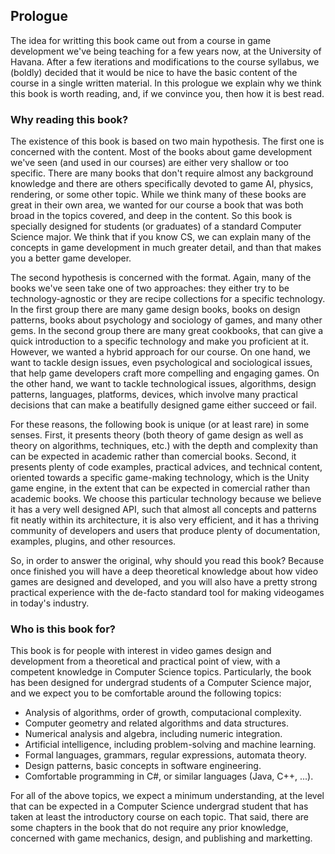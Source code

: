 ## Prologue

The idea for writting this book came out from a course in game development we've being teaching for a few years now, at the University of Havana. After a few iterations and modifications to the course syllabus, we (boldly) decided that it would be nice to have the basic content of the course in a single written material. In this prologue we explain why we think this book is worth reading, and, if we convince you, then how it is best read.

### Why reading this book?

The existence of this book is based on two main hypothesis. The first one is concerned with the content. Most of the books about game development we've seen (and used in our courses) are either very shallow or too specific. There are many books that don't require almost any background knowledge and there are others specifically devoted to game AI, physics, rendering, or some other topic. While we think many of these books are great in their own area, we wanted for our course a book that was both broad in the topics covered, and deep in the content. So this book is specially designed for students (or graduates) of a standard Computer Science major. We think that if you know CS, we can explain many of the concepts in game development in much greater detail, and than that makes you a better game developer.

The second hypothesis is concerned with the format. Again, many of the books we've seen take one of two approaches: they either try to be technology-agnostic or they are recipe collections for a specific technology. In the first group there are many game design books, books on design patterns, books about psychology and sociology of games, and many other gems. In the second group there are many great cookbooks, that can give a quick introduction to a specific technology and make you proficient at it. However, we wanted a hybrid approach for our course. On one hand, we want to tackle design issues, even psychological and sociological issues, that help game developers craft more compelling and engaging games. On the other hand, we want to tackle technological issues, algorithms, design patterns, languages, platforms, devices, which involve many practical decisions that can make a beatifully designed game either succeed or fail.

For these reasons, the following book is unique (or at least rare) in some senses. First, it presents theory (both theory of game design as well as theory on algorithms, techniques, etc.) with the depth and complexity than can be expected in academic rather than comercial books. Second, it presents plenty of code examples, practical advices, and technical content, oriented towards a specific game-making technology, which is the Unity game engine, in the extent that can be expected in comercial rather than academic books. We choose this particular technology because we believe it has a very well designed API, such that almost all concepts and patterns fit neatly within its architecture, it is also very efficient, and it has a thriving community of developers and users that produce plenty of documentation, examples, plugins, and other resources.

So, in order to answer the original, why should you read this book? Because once finished you will have a deep theoretical knowledge about how video games are designed and developed, and you will also have a pretty strong practical experience with the de-facto standard tool for making videogames in today's industry.

### Who is this book for?

This book is for people with interest in video games design and development from a theoretical and practical point of view, with a competent knowledge in Computer Science topics. Particularly, the book has been designed for undergrad students of a Computer Science major, and we expect you to be comfortable around the following topics:

* Analysis of algorithms, order of growth, computacional complexity.
* Computer geometry and related algorithms and data structures.
* Numerical analysis and algebra, including numeric integration.
* Artificial intelligence, including problem-solving and machine learning.
* Formal languages, grammars, regular expressions, automata theory.
* Design patterns, basic concepts in software engineering.
* Comfortable programming in C#, or similar languages (Java, C++, ...).

For all of the above topics, we expect a minimum understanding, at the level that can be expected in a Computer Science undergrad student that has taken at least the introductory course on each topic. That said, there are some chapters in the book that do not require any prior knowledge, concerned with game mechanics, design, and publishing and marketting.
